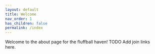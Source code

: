 ```yaml
---
layout: default
title: Welcome
nav_order: 1
has_children: false
permalink: /index
---
```


Welcome to the about page for the fluffball haven!
TODO Add join links here.
